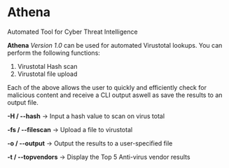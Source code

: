 # Athena
Automated Tool for Cyber Threat Intelligence

<b>Athena</b> <i>Version 1.0</i> can be used for automated Virustotal lookups. You can perform the following functions:

1) Virustotal Hash scan 
2) Virustotal file upload

Each of the above allows the user to quickly and efficiently check for malicious content and receive a CLI output aswell as save the results to an output file. 

<b>-H / --hash</b> -> Input a hash value to scan on virus total 

<b> -fs / --filescan</b> -> Upload a file to virustotal 

<b> -o / --output</b> -> Output the results to a user-specified file

<b> -t / --topvendors</b> -> Display the Top 5 Anti-virus vendor results

